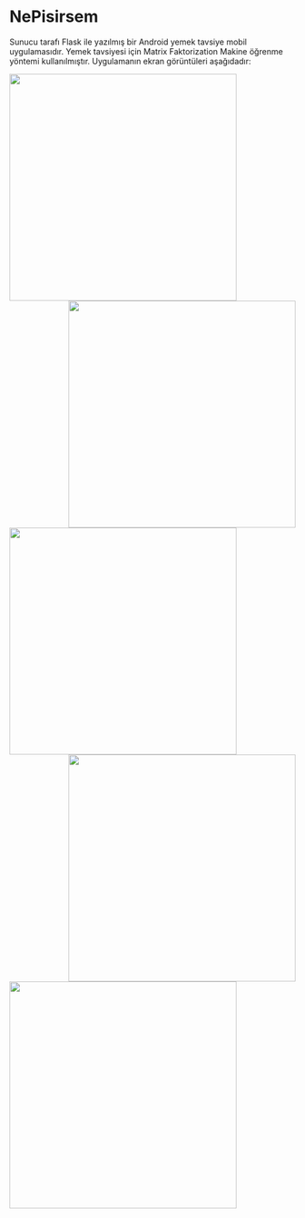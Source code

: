 # NePisirsem
Sunucu tarafı Flask ile yazılmış bir Android yemek tavsiye mobil uygulamasıdır.  Yemek tavsiyesi için Matrix Faktorization Makine öğrenme yöntemi kullanılmıştır. Uygulamanın ekran  görüntüleri aşağıdadır:

<img  align="left"  src="https://github.com/mertakkara/NePisirsem/blob/master/Screenshot_1606755691.png" width="400" height="400">
<img align="right" src="https://github.com/mertakkara/NePisirsem/blob/master/Screenshot_1606755802.png" width="400" height="400">
<img  align="left"  src="https://github.com/mertakkara/NePisirsem/blob/master/Screenshot_1606920301.png" width="400" height="400">
<img align="right"  src="https://github.com/mertakkara/NePisirsem/blob/master/Screenshot_1606920813.png" width="400" height="400">
<img  align="left"src="https://github.com/mertakkara/NePisirsem/blob/master/Screenshot_1609192350.png" width="400" height="400">
